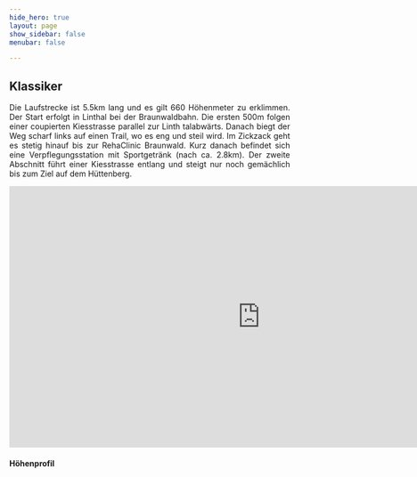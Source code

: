 ```yaml
---
hide_hero: true
layout: page
show_sidebar: false
menubar: false

---
```

## Klassiker
<p style='text-align: justify;'>Die Laufstrecke ist 5.5km lang und es gilt 660 Höhenmeter zu erklimmen.
Der Start erfolgt in Linthal bei der Braunwaldbahn. Die ersten 500m folgen einer coupierten Kiesstrasse parallel zur Linth talabwärts. Danach biegt der Weg scharf links auf einen Trail, wo es eng und steil wird. Im Zickzack geht es stetig hinauf bis zur RehaClinic Braunwald. Kurz danach befindet sich eine Verpflegungsstation mit Sportgetränk (nach ca. 2.8km).
Der zweite Abschnitt führt einer Kiesstrasse entlang und steigt nur noch gemächlich bis zum Ziel auf dem Hüttenberg.
</p>


<iframe src='https://map.geo.admin.ch/embed.html?lang=de&topic=ech&bgLayer=ch.swisstopo.pixelkarte-farbe&layers=ch.swisstopo.zeitreihen,ch.bfs.gebaeude_wohnungs_register,ch.bav.haltestellen-oev,ch.swisstopo.swisstlm3d-wanderwege,KML%7C%7Chttps:%2F%2Fpublic.geo.admin.ch%2FqYv2BFu-QGWrpea1DedfdQ&layers_visibility=false,false,false,false,true&layers_timestamp=18641231,,,,&layers_opacity=1,1,1,0.8,1&E=2718143.29&N=1199287.96&zoom=7.5' width='900' height='470' frameborder='0' style='border:0'></iframe>

#### Höhenprofil